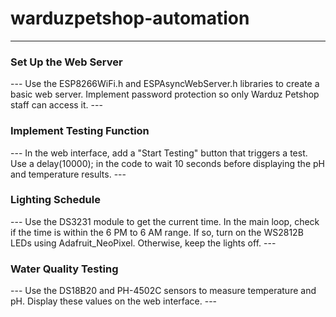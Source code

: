 # warduzpetshop-automation

---
<h3>Set Up the Web Server</h3>
---
Use the ESP8266WiFi.h and ESPAsyncWebServer.h libraries to create a basic web server.
Implement password protection so only Warduz Petshop staff can access it.
---
<h3>Implement Testing Function</h3>
---
In the web interface, add a "Start Testing" button that triggers a test.
Use a delay(10000); in the code to wait 10 seconds before displaying the pH and temperature results.
---
<h3>Lighting Schedule</h3>
---
Use the DS3231 module to get the current time.
In the main loop, check if the time is within the 6 PM to 6 AM range. If so, turn on the WS2812B LEDs using Adafruit_NeoPixel. Otherwise, keep the lights off.
---
<h3>Water Quality Testing</h3>
---
Use the DS18B20 and PH-4502C sensors to measure temperature and pH.
Display these values on the web interface.
---
